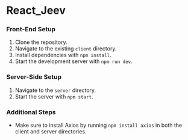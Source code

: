 # React_Jeev
### Front-End Setup
1. Clone the repository.
2. Navigate to the existing `client` directory.
3. Install dependencies with `npm install`.
4. Start the development server with `npm run dev`.
### Server-Side Setup
1. Navigate to the `server` directory.
2. Start the server with `npm start`.

### Additional Steps
- Make sure to install Axios by running `npm install axios` in both the client and server directories.



